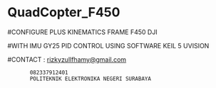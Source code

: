 # QuadCopter_F450

#CONFIGURE PLUS KINEMATICS FRAME F450 DJI


#WITH IMU GY25 PID CONTROL USING SOFTWARE KEIL 5 UVISION 

#CONTACT : rizkyzullfhamy@gmail.com

           082337912401
           POLITEKNIK ELEKTRONIKA NEGERI SURABAYA
